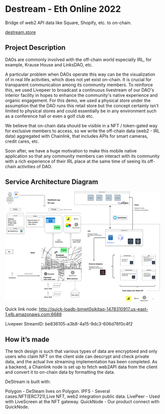 # Destream - Eth Online 2022

Bridge of web2 API data like Square, Shopify, etc. to on-chain.


[destream.store](https://www.destream.store/)

## Project Description

DAOs are commonly involved with the off-chain world especially IRL, for example, Krause House and LinksDAO, etc.

A particular problem when DAOs operate this way can be the visualization of in real life activities, which does not yet exist on-chain. It is crucial for transparent communication among its community members. To reinforce this, we used Livepeer to broadcast a continuous livestream of our DAO's interior facility in hopes to enhance the community's native experience and organic engagement. For this demo, we used a physical store under the assumption that the DAO runs this retail store but the concept certainly isn't limited to physical stores and could essentially be in any environment such as a conference hall or even a golf club etc.

We believe that on-chain data should be visible in a NFT / token-gated way for exclusive members to access, so we write the off-chain data (web2 - IRL data) aggregated with Chainlink, that includes APIs for smart cameras, credit cares, etc.

Soon after, we have a huge motivation to make this mobile native application so that any community members can interact with its community with a rich experience of their IRL place at the same time of seeing its off-chain activities of DAO.

## Service Architecture Diagram

![Service Architecture Diagram](https://github.com/DeStream-EthOnline2022/.github/blob/main/architecture/v1.png)


Quick link node: http://quick-loadb-bmwt0sjkitaq-1478310917.us-east-1.elb.amazonaws.com:6688

Livepeer StreamID: be836105-a3b8-4a15-9dc3-606d76f0c4f2

## How it’s made
The tech design is such that various types of data are encryptoed and only users who claim NFT on the client side can descrypt and check private data, and the actual live streaming implementation has been completed.
As a backend, a Chainlink node is set up to fetch web2API data from the client and convert it to on-chain data by formatting the data.

DeStream is built with:

Polygon - DeSteam lives on Polygon.
IPFS - Several cases.NFT(ERC721),Live NFT, web2 integration public data.
LivePeer - Used with LiveScreen at the NFT gateway.
QuickNode - Our product connect with QuickNode.

